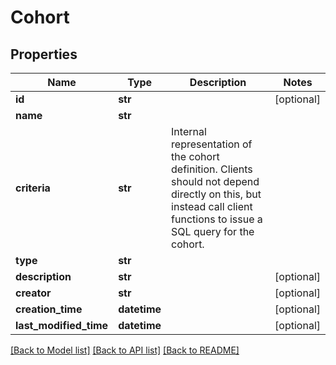 # Cohort

## Properties
Name | Type | Description | Notes
------------ | ------------- | ------------- | -------------
**id** | **str** |  | [optional] 
**name** | **str** |  | 
**criteria** | **str** | Internal representation of the cohort definition. Clients should not depend directly on this, but instead call client functions to issue a SQL query for the cohort.  | 
**type** | **str** |  | 
**description** | **str** |  | [optional] 
**creator** | **str** |  | [optional] 
**creation_time** | **datetime** |  | [optional] 
**last_modified_time** | **datetime** |  | [optional] 

[[Back to Model list]](../README.md#documentation-for-models) [[Back to API list]](../README.md#documentation-for-api-endpoints) [[Back to README]](../README.md)


